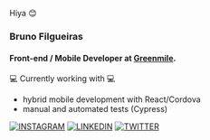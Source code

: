 Hiya 😊

### Bruno Filgueiras
#### Front-end / Mobile Developer at [Greenmile](https://greenmile.com/).

 💻 Currently working with 💻
- hybrid mobile development with React/Cordova 
- manual and automated tests (Cypress)

[![INSTAGRAM](https://img.shields.io/badge/Instagram-gray?style=for-the-badge&logo=instagram)](https://www.instagram.com/fbfdsouza)
[![LINKEDIN](https://img.shields.io/badge/Linkedin-gray?style=for-the-badge&logo=linkedin)](https://www.linkedin.com/in/fbfdsouza)
[![TWITTER](https://img.shields.io/badge/Twitter-gray?style=for-the-badge&logo=twitter)](https://twitter.com/fbfdsouza)
